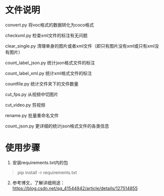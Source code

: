 # 文件说明
convert.py 将voc格式的数据转化为coco格式

checkxml.py 检查xml文件的标注有无问题

clear_single.py 清理单身的图片或者xml文件（即只有图片没有xml或只有xml没有图片）

count_label_json.py 统计json格式文件的标注

count_label_xml.py 统计xml格式文件的标注

countfile.py 统计文件夹下的文件数量

cut_fps.py 从视频中切图片

cut_video.py 剪视频

rename.py 批量重命名文件

count_json.py 更详细的统计json格式文件的各类信息

# 使用步骤
1. 安装requirements.txt内的包
> pip install -r requirements.txt
2. 参考博文，了解详细用途：https://blog.csdn.net/qq_41544842/article/details/127514855

